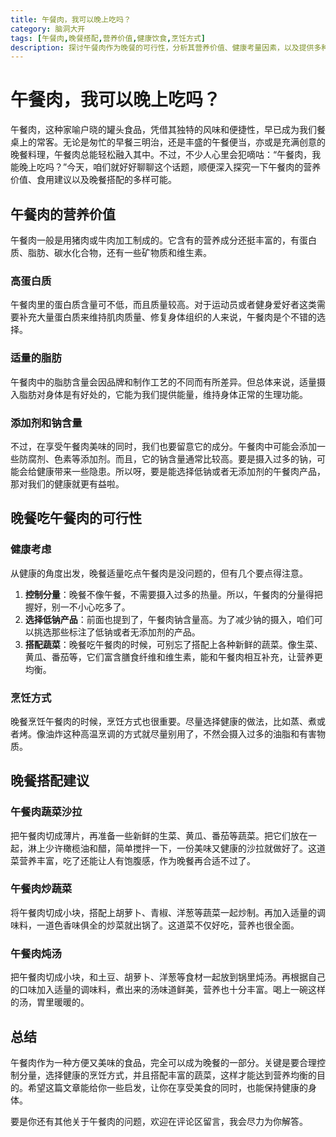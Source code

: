 ```yaml
---
title: 午餐肉，我可以晚上吃吗？
category: 脑洞大开
tags: [午餐肉,晚餐搭配,营养价值,健康饮食,烹饪方式]
description: 探讨午餐肉作为晚餐的可行性，分析其营养价值、健康考量因素，以及提供多种晚餐搭配建议，助力读者在享受美食的同时保持健康饮食。
---
```

# 午餐肉，我可以晚上吃吗？
午餐肉，这种家喻户晓的罐头食品，凭借其独特的风味和便捷性，早已成为我们餐桌上的常客。无论是匆忙的早餐三明治，还是丰盛的午餐便当，亦或是充满创意的晚餐料理，午餐肉总能轻松融入其中。不过，不少人心里会犯嘀咕：“午餐肉，我能晚上吃吗？”今天，咱们就好好聊聊这个话题，顺便深入探究一下午餐肉的营养价值、食用建议以及晚餐搭配的多样可能。

## 午餐肉的营养价值

午餐肉一般是用猪肉或牛肉加工制成的。它含有的营养成分还挺丰富的，有蛋白质、脂肪、碳水化合物，还有一些矿物质和维生素。

### 高蛋白质

午餐肉里的蛋白质含量可不低，而且质量较高。对于运动员或者健身爱好者这类需要补充大量蛋白质来维持肌肉质量、修复身体组织的人来说，午餐肉是个不错的选择。

### 适量的脂肪

午餐肉中的脂肪含量会因品牌和制作工艺的不同而有所差异。但总体来说，适量摄入脂肪对身体是有好处的，它能为我们提供能量，维持身体正常的生理功能。

### 添加剂和钠含量

不过，在享受午餐肉美味的同时，我们也要留意它的成分。午餐肉中可能会添加一些防腐剂、色素等添加剂。而且，它的钠含量通常比较高。要是摄入过多的钠，可能会给健康带来一些隐患。所以呀，要是能选择低钠或者无添加剂的午餐肉产品，那对我们的健康就更有益啦。

## 晚餐吃午餐肉的可行性

### 健康考虑

从健康的角度出发，晚餐适量吃点午餐肉是没问题的，但有几个要点得注意。

1. **控制分量**：晚餐不像午餐，不需要摄入过多的热量。所以，午餐肉的分量得把握好，别一不小心吃多了。
2. **选择低钠产品**：前面也提到了，午餐肉钠含量高。为了减少钠的摄入，咱们可以挑选那些标注了低钠或者无添加剂的产品。
3. **搭配蔬菜**：晚餐吃午餐肉的时候，可别忘了搭配上各种新鲜的蔬菜。像生菜、黄瓜、番茄等，它们富含膳食纤维和维生素，能和午餐肉相互补充，让营养更均衡。

### 烹饪方式

晚餐烹饪午餐肉的时候，烹饪方式也很重要。尽量选择健康的做法，比如蒸、煮或者烤。像油炸这种高温烹调的方式就尽量别用了，不然会摄入过多的油脂和有害物质。

## 晚餐搭配建议

### 午餐肉蔬菜沙拉

把午餐肉切成薄片，再准备一些新鲜的生菜、黄瓜、番茄等蔬菜。把它们放在一起，淋上少许橄榄油和醋，简单搅拌一下，一份美味又健康的沙拉就做好了。这道菜营养丰富，吃了还能让人有饱腹感，作为晚餐再合适不过了。

### 午餐肉炒蔬菜

将午餐肉切成小块，搭配上胡萝卜、青椒、洋葱等蔬菜一起炒制。再加入适量的调味料，一道色香味俱全的炒菜就出锅了。这道菜不仅好吃，营养也很全面。

### 午餐肉炖汤

把午餐肉切成小块，和土豆、胡萝卜、洋葱等食材一起放到锅里炖汤。再根据自己的口味加入适量的调味料，煮出来的汤味道鲜美，营养也十分丰富。喝上一碗这样的汤，胃里暖暖的。

## 总结

午餐肉作为一种方便又美味的食品，完全可以成为晚餐的一部分。关键是要合理控制分量，选择健康的烹饪方式，并且搭配丰富的蔬菜，这样才能达到营养均衡的目的。希望这篇文章能给你一些启发，让你在享受美食的同时，也能保持健康的身体。

要是你还有其他关于午餐肉的问题，欢迎在评论区留言，我会尽力为你解答。